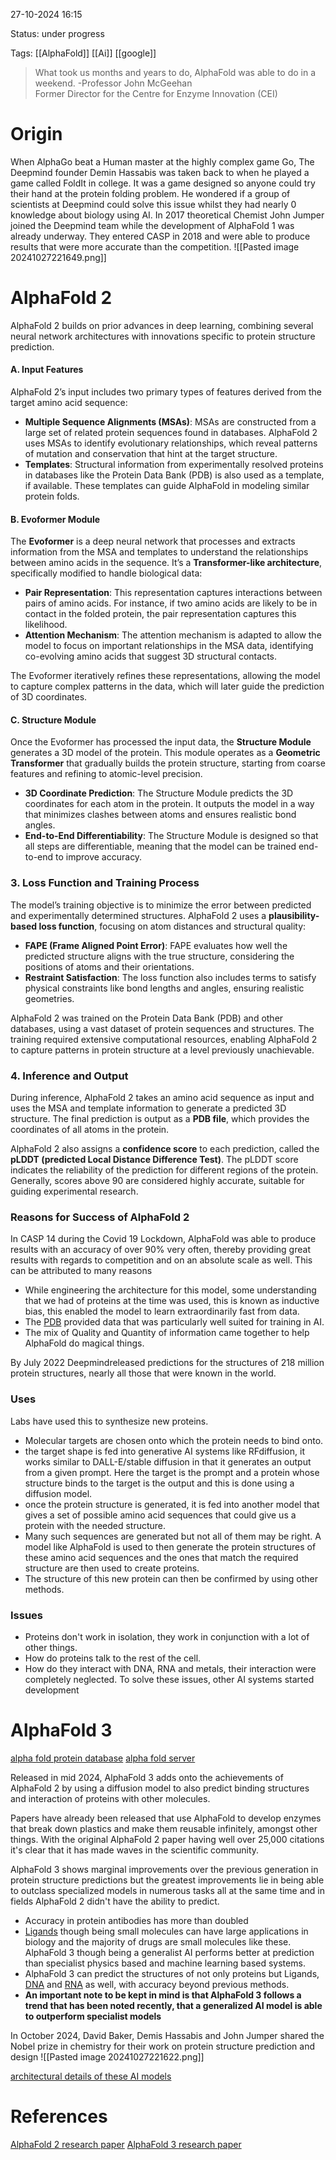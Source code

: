 
27-10-2024 16:15

Status: under progress

Tags: [[AlphaFold]] [[Ai]] [[google]] 

>What took us months and years to do, AlphaFold was able to do in a weekend.
>-Professor John McGeehan  
Former Director for the Centre for Enzyme Innovation (CEI)
# Origin
When AlphaGo beat a Human master at the highly complex game Go, The Deepmind founder Demin Hassabis was taken back to when he played a game called FoldIt in college. It was a game designed so anyone could try their hand at the protein folding problem. He wondered if a group of scientists at Deepmind could solve this issue whilst they had nearly 0 knowledge about biology using AI. In 2017 theoretical Chemist John Jumper joined the Deepmind team while the development of AlphaFold 1 was already underway. They entered CASP in 2018 and were able to produce results that were more accurate than the competition.
![[Pasted image 20241027221649.png]]

# AlphaFold 2
AlphaFold 2 builds on prior advances in deep learning, combining several neural network architectures with innovations specific to protein structure prediction.

#### A. **Input Features**

AlphaFold 2’s input includes two primary types of features derived from the target amino acid sequence:

- **Multiple Sequence Alignments (MSAs)**: MSAs are constructed from a large set of related protein sequences found in databases. AlphaFold 2 uses MSAs to identify evolutionary relationships, which reveal patterns of mutation and conservation that hint at the target structure.
- **Templates**: Structural information from experimentally resolved proteins in databases like the Protein Data Bank (PDB) is also used as a template, if available. These templates can guide AlphaFold in modeling similar protein folds.

#### B. **Evoformer Module**

The **Evoformer** is a deep neural network that processes and extracts information from the MSA and templates to understand the relationships between amino acids in the sequence. It’s a **Transformer-like architecture**, specifically modified to handle biological data:

- **Pair Representation**: This representation captures interactions between pairs of amino acids. For instance, if two amino acids are likely to be in contact in the folded protein, the pair representation captures this likelihood.
- **Attention Mechanism**: The attention mechanism is adapted to allow the model to focus on important relationships in the MSA data, identifying co-evolving amino acids that suggest 3D structural contacts.

The Evoformer iteratively refines these representations, allowing the model to capture complex patterns in the data, which will later guide the prediction of 3D coordinates.

#### C. **Structure Module**

Once the Evoformer has processed the input data, the **Structure Module** generates a 3D model of the protein. This module operates as a **Geometric Transformer** that gradually builds the protein structure, starting from coarse features and refining to atomic-level precision.

- **3D Coordinate Prediction**: The Structure Module predicts the 3D coordinates for each atom in the protein. It outputs the model in a way that minimizes clashes between atoms and ensures realistic bond angles.
- **End-to-End Differentiability**: The Structure Module is designed so that all steps are differentiable, meaning that the model can be trained end-to-end to improve accuracy.

### 3. Loss Function and Training Process

The model’s training objective is to minimize the error between predicted and experimentally determined structures. AlphaFold 2 uses a **plausibility-based loss function**, focusing on atom distances and structural quality:

- **FAPE (Frame Aligned Point Error)**: FAPE evaluates how well the predicted structure aligns with the true structure, considering the positions of atoms and their orientations.
- **Restraint Satisfaction**: The loss function also includes terms to satisfy physical constraints like bond lengths and angles, ensuring realistic geometries.

AlphaFold 2 was trained on the Protein Data Bank (PDB) and other databases, using a vast dataset of protein sequences and structures. The training required extensive computational resources, enabling AlphaFold 2 to capture patterns in protein structure at a level previously unachievable.

### 4. Inference and Output

During inference, AlphaFold 2 takes an amino acid sequence as input and uses the MSA and template information to generate a predicted 3D structure. The final prediction is output as a **PDB file**, which provides the coordinates of all atoms in the protein.

AlphaFold 2 also assigns a **confidence score** to each prediction, called the **pLDDT (predicted Local Distance Difference Test)**. The pLDDT score indicates the reliability of the prediction for different regions of the protein. Generally, scores above 90 are considered highly accurate, suitable for guiding experimental research.


### Reasons for Success of AlphaFold 2
In CASP 14 during the Covid 19 Lockdown, AlphaFold was able to produce results with an accuracy of over 90% very often, thereby providing great results with regards to competition and on an absolute scale as well. This can be attributed to many reasons
- While engineering the architecture for this model, some understanding that we had of proteins at the time was used, this is known as inductive bias, this enabled the model to learn extraordinarily fast from data.
- The  [PDB](<Protein_Folding#Protein Data Bank>) provided data that was particularly well suited for training in AI.
- The mix of Quality and Quantity of information came together to help AlphaFold do magical things.

By July 2022 Deepmindreleased predictions for the structures of 218 million protein structures, nearly all those that were known in the world.

### Uses
Labs have used this to synthesize new proteins.
- Molecular targets are chosen onto which the protein needs to bind onto.
- the target shape is fed into generative AI systems like RFdiffusion, it works similar to DALL-E/stable diffusion in that it generates an output from a given prompt. Here the target is the prompt and a protein whose structure binds to the target is the output and this is done using a diffusion model.
- once the protein structure is generated, it is fed into another model that gives a set of possible amino acid sequences that could give us a protein with the needed structure.
- Many such sequences are generated but not all of them may be right. A model like AlphaFold is used to then generate the protein structures of these amino acid sequences and the ones that match the required structure are then used to create proteins.
- The structure of this new protein can then be confirmed by using other methods.
### Issues
- Proteins don't work in isolation, they work in conjunction with a lot of other things.
- How do proteins talk to the rest of the cell.
- How do they interact with DNA, RNA and metals, their interaction were completely neglected.
To solve these issues, other AI systems started development

# AlphaFold 3

[alpha fold protein database](https://alphafold.ebi.ac.uk/) [alpha fold server](https://deepmind.google/technologies/alphafold/alphafold-server/)

Released in mid 2024, AlphaFold 3 adds onto the achievements of AlphaFold 2 by using a diffusion model to also predict binding structures and interaction of proteins with other molecules.

Papers have already been released that use AlphaFold to develop enzymes that break down plastics and make them reusable infinitely, amongst other things.
With the original AlphaFold 2 paper having well over 25,000 citations it's clear that it has made waves in the scientific community.

AlphaFold 3 shows marginal improvements over the previous generation in protein structure predictions but the greatest improvements lie in being able to outclass specialized models in numerous tasks all at the same time and in fields AlphaFold 2 didn't have the ability to predict.
- Accuracy in protein antibodies has more than doubled 
- [Ligands](Terms#Ligands) though being small molecules can have large applications in biology and the majority of drugs are small molecules like these. AlphaFold 3 though being a generalist AI performs better at prediction than specialist physics based and machine learning based systems.
- AlphaFold 3 can predict the structures of not only proteins but Ligands, [DNA](Terms#DNA) and [RNA](Terms#RNA) as well, with accuracy beyond previous methods.
- **An  important note to be kept in mind is that AlphaFold 3 follows a trend that has been noted recently, that a generalized AI model is able to outperform specialist models**


In October 2024, David Baker, Demis Hassabis and John Jumper shared the Nobel prize in chemistry for their work on protein structure prediction and design 
![[Pasted image 20241027221622.png]]

[architectural details of these AI models](AlphaFold%20Architecture)
# References
[AlphaFold 2 research paper](https://www.nature.com/articles/s41586-021-03819-2) [AlphaFold 3 research paper](https://www.nature.com/articles/s41586-024-07487-w) 